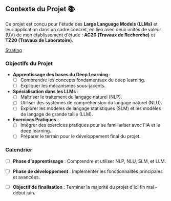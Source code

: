 ## Contexte du Projet 📚

Ce projet est conçu pour l'étude des **Large Language Models (LLMs)** et leur application dans un cadre concret, en lien avec deux unités de valeur (UV) de mon établissement d'étude : **AC20 (Travaux de Recherche)** et **TZ20 (Travaux de Laboratoire)**.

[Strating](Document/Théorie_AC20_TZ20.md)

### Objectifs du Projet

- **Apprentissage des bases du Deep Learning** :
  - [ ] Comprendre les concepts fondamentaux du deep learning.
  - [ ] Expliquer les mécanismes sous-jacents.

- **Spécialisation dans les LLMs** :
  - [ ] Maîtriser le traitement du langage naturel (NLP).
  - [ ] Utiliser des systèmes de compréhension du langage naturel (NLU).
  - [ ] Explorer les modèles de langage statistiques (SLM) et les modèles de langage de grande taille (LLM).

- **Exercices Pratiques** :
  - [ ] Intégrer des exercices pratiques pour se familiariser avec l'IA et le deep learning.
  - [ ] Préparer le terrain pour le développement final du projet.

### Calendrier

- [ ] **Phase d'apprentissage** : Comprendre et utiliser NLP, NLU, SLM, et LLM.
- [ ] **Phase de développement** : Implémenter les fonctionnalités principales et avancées.
- [ ] **Objectif de finalisation** : Terminer la majorité du projet d'ici fin mai - début juin.


